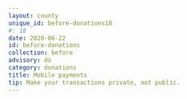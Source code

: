 ```yaml
---
layout: county 
unique_id: before-donations18
#: 18
date: 2020-06-22
id: before-donations
collection: before
advisory: do
category: donations
title: Mobile payments
tip: Make your transactions private, not public.
---
```

